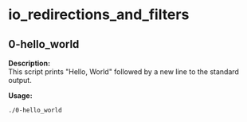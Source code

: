 # io_redirections_and_filters

## 0-hello_world
**Description:**  
This script prints "Hello, World" followed by a new line to the standard output.

**Usage:**  
```bash
./0-hello_world
